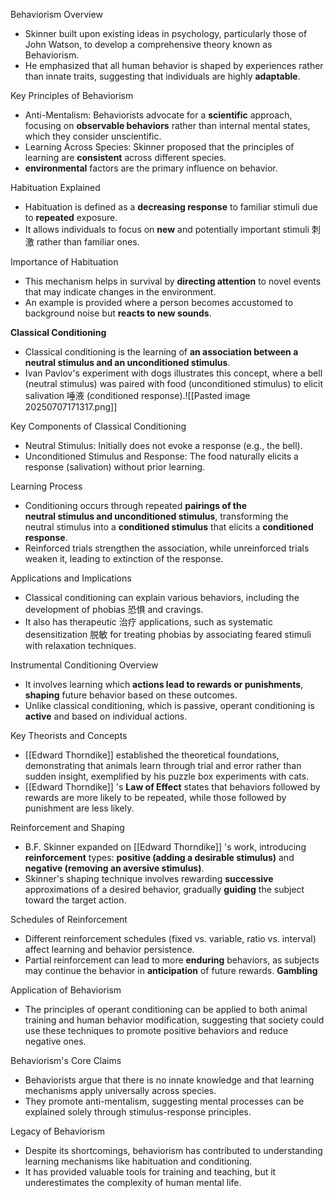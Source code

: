 

Behaviorism Overview
- Skinner built upon existing ideas in psychology, particularly those of John Watson, to develop a comprehensive theory known as Behaviorism.
- He emphasized that all human behavior is shaped by experiences rather than innate traits, suggesting that individuals are highly **adaptable**.

Key Principles of Behaviorism
- Anti-Mentalism: Behaviorists advocate for a **scientific** approach, focusing on **observable behaviors** rather than internal mental states, which they consider unscientific.
- Learning Across Species: Skinner proposed that the principles of learning are **consistent** across different species.
- **environmental** factors are the primary influence on behavior.

Habituation Explained
- Habituation is defined as a **decreasing response** to familiar stimuli due to **repeated** exposure.
- It allows individuals to focus on **new** and potentially important stimuli 刺激 rather than familiar ones.

Importance of Habituation
- This mechanism helps in survival by **directing attention** to novel events that may indicate changes in the environment.
- An example is provided where a person becomes accustomed to background noise but **reacts to new sounds**.

**Classical Conditioning**
- Classical conditioning is the learning of **an association between a neutral stimulus and an unconditioned stimulus**.
- Ivan Pavlov's experiment with dogs illustrates this concept, where a bell (neutral stimulus) was paired with food (unconditioned stimulus) to elicit salivation 唾液 (conditioned response).![[Pasted image 20250707171317.png]]

Key Components of Classical Conditioning
- Neutral Stimulus: Initially does not evoke a response (e.g., the bell).
- Unconditioned Stimulus and Response: The food naturally elicits a response (salivation) without prior learning.

Learning Process
- Conditioning occurs through repeated **pairings of the neutral stimulus and unconditioned stimulus**, transforming the neutral stimulus into a **conditioned stimulus** that elicits a **conditioned response**.
- Reinforced trials strengthen the association, while unreinforced trials weaken it, leading to extinction of the response.

Applications and Implications
- Classical conditioning can explain various behaviors, including the development of phobias 恐惧 and cravings.
- It also has therapeutic 治疗 applications, such as systematic desensitization 脱敏 for treating phobias by associating feared stimuli with relaxation techniques.

Instrumental Conditioning Overview
- It involves learning which **actions lead to rewards or punishments**, **shaping** future behavior based on these outcomes.
- Unlike classical conditioning, which is passive, operant conditioning is **active** and based on individual actions.

Key Theorists and Concepts
- [[Edward Thorndike]] established the theoretical foundations, demonstrating that animals learn through trial and error rather than sudden insight, exemplified by his puzzle box experiments with cats.
- [[Edward Thorndike]] 's **Law of Effect** states that behaviors followed by rewards are more likely to be repeated, while those followed by punishment are less likely.

Reinforcement and Shaping
- B.F. Skinner expanded on [[Edward Thorndike]] 's work, introducing **reinforcement** types: **positive (adding a desirable stimulus)** and **negative (removing an aversive stimulus)**.
- Skinner's shaping technique involves rewarding **successive** approximations of a desired behavior, gradually **guiding** the subject toward the target action.

Schedules of Reinforcement
- Different reinforcement schedules (fixed vs. variable, ratio vs. interval) affect learning and behavior persistence.
- Partial reinforcement can lead to more **enduring** behaviors, as subjects may continue the behavior in **anticipation** of future rewards. **Gambling**

Application of Behaviorism
- The principles of operant conditioning can be applied to both animal training and human behavior modification, suggesting that society could use these techniques to promote positive behaviors and reduce negative ones.

Behaviorism's Core Claims
- Behaviorists argue that there is no innate knowledge and that learning mechanisms apply universally across species.
- They promote anti-mentalism, suggesting mental processes can be explained solely through stimulus-response principles.

Legacy of Behaviorism
- Despite its shortcomings, behaviorism has contributed to understanding learning mechanisms like habituation and conditioning.
- It has provided valuable tools for training and teaching, but it underestimates the complexity of human mental life.